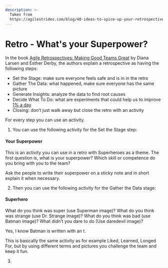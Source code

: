 ```yaml
---
description: >-
  Taken from
  https://agilestrides.com/blog/40-ideas-to-spice-up-your-retrospective/
---
```


# Retro - What's your Superpower?

In the book [Agile Retrospectives: Making Good Teams Great](https://www.amazon.com/Agile-Retrospectives-Making-Teams-Great/dp/0977616649) by Diana Larsen and Esther Derby, the authors explain a retrospective as having the following steps:

* Set the Stage: make sure everyone feels safe and is in in the retro
* Gather The Data: what happened, make sure everyone has the same picture
* Generate Insights: analyze the data to find root causes
* Decide What To Do: what are experiments that could help us to improve [1% a day](https://agilestrides.com/blog/113-practices-of-extreme-programming-applied-to-management/)
* Closing: don’t just walk away but close the retro with an activity

For every step you can use an activity. 

1. You can use the following activity for the Set the Stage step:

#### Your Superpower

This is an activity you can use in a retro with Superheroes as a theme. The first question is, what is your superpower? Which skill or competence do you bring with you to the team?

Ask the people to write their superpower on a sticky note and in short explain it when necessary.

2. Then you can use the following activity for the Gather the Data stage:

#### Superhero

What do you think was super \(use Superman image\)? What do you think was strange \(use Dr. Strange image\)? What do you think was bad \(use Batman image\)? What didn’t you dare to do \(Use daredevil image\)?

Yes, I know Batman is written with an t.

This is basically the same activity as for example Liked, Learned, Longed For, but by using different terms and pictures you challenge the team and keep it fun.

3. 

